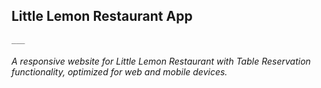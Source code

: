 ## Little Lemon Restaurant App
`___`
###### A responsive website for Little Lemon Restaurant with Table Reservation functionality, optimized for web and mobile devices.
